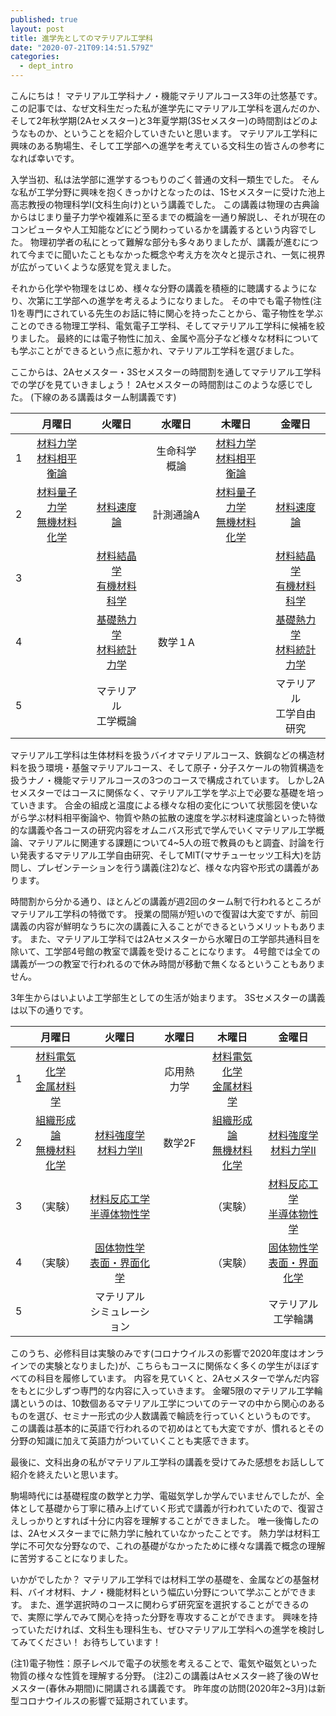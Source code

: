 ```yaml
---
published: true
layout: post
title: 進学先としてのマテリアル工学科
date: "2020-07-21T09:14:51.579Z"
categories:
  - dept_intro
---
```


こんにちは！ マテリアル工学科ナノ・機能マテリアルコース3年の辻悠基です。
この記事では、なぜ文科生だった私が進学先にマテリアル工学科を選んだのか、そして2年秋学期(2Aセメスター)と3年夏学期(3Sセメスター)の時間割はどのようなものか、ということを紹介していきたいと思います。
マテリアル工学科に興味のある駒場生、そして工学部への進学を考えている文科生の皆さんの参考になれば幸いです。

入学当初、私は法学部に進学するつもりのごく普通の文科一類生でした。
そんな私が工学分野に興味を抱くきっかけとなったのは、1Sセメスターに受けた池上高志教授の物理科学Ⅰ(文科生向け)という講義でした。
この講義は物理の古典論からはじまり量子力学や複雑系に至るまでの概論を一通り解説し、それが現在のコンピュータや人工知能などにどう関わっているかを講義するという内容でした。
物理初学者の私にとって難解な部分も多々ありましたが、講義が進むにつれて今までに聞いたこともなかった概念や考え方を次々と提示され、一気に視界が広がっていくような感覚を覚えました。

それから化学や物理をはじめ、様々な分野の講義を積極的に聴講するようになり、次第に工学部への進学を考えるようになりました。
その中でも電子物性(注1)を専門にされている先生のお話に特に関心を持ったことから、電子物性を学ぶことのできる物理工学科、電気電子工学科、そしてマテリアル工学科に候補を絞りました。
最終的には電子物性に加え、金属や高分子など様々な材料についても学ぶことができるという点に惹かれ、マテリアル工学科を選びました。

ここからは、2Aセメスター・3Sセメスターの時間割を通してマテリアル工学科での学びを見ていきましょう！
2Aセメスターの時間割はこのような感じでした。
(下線のある講義はターム制講義です)

|   |                   月曜日                   |                  火曜日                  |    水曜日    |                   木曜日                   |                  金曜日                  |
|:-:|:------------------------------------------:|:----------------------------------------:|:------------:|:------------------------------------------:|:----------------------------------------:|
| 1 |   <u>材料力学</u><br><u>材料相平衡論</u>   |                                          | 生命科学概論 |   <u>材料力学</u><br><u>材料相平衡論</u>   |                                          |
| 2 | <u>材料量子力学</u><br><u>無機材料化学</u> |             <u>材料速度論</u>            |   計測通論A  | <u>材料量子力学</u><br><u>無機材料化学</u> |             <u>材料速度論</u>            |
| 3 |                                            | <u>材料結晶学</u><br><u>有機材料科学</u> |              |                                            | <u>材料結晶学</u><br><u>有機材料科学</u> |
| 4 |                                            | <u>基礎熱力学</u><br><u>材料統計力学</u> |    数学１A   |                                            | <u>基礎熱力学</u><br><u>材料統計力学</u> |
| 5 |                                            |          マテリアル<br>工学概論          |              |                                            |        マテリアル<br>工学自由研究        |

マテリアル工学科は生体材料を扱うバイオマテリアルコース、鉄鋼などの構造材料を扱う環境・基盤マテリアルコース、そして原子・分子スケールの物質構造を扱うナノ・機能マテリアルコースの3つのコースで構成されています。
しかし2Aセメスターではコースに関係なく、マテリアル工学を学ぶ上で必要な基礎を培っていきます。
合金の組成と温度による様々な相の変化について状態図を使いながら学ぶ材料相平衡論や、物質や熱の拡散の速度を学ぶ材料速度論といった特徴的な講義や各コースの研究内容をオムニバス形式で学んでいくマテリアル工学概論、マテリアルに関連する課題について4~5人の班で教員のもと調査、討論を行い発表するマテリアル工学自由研究、そしてMIT(マサチューセッツ工科大)を訪問し、プレゼンテーションを行う講義(注2)など、様々な内容や形式の講義があります。

時間割から分かる通り、ほとんどの講義が週2回のターム制で行われるところがマテリアル工学科の特徴です。
授業の間隔が短いので復習は大変ですが、前回講義の内容が鮮明なうちに次の講義に入ることができるというメリットもあります。
また、マテリアル工学科では2Aセメスターから水曜日の工学部共通科目を除いて、工学部4号館の教室で講義を受けることになります。
4号館では全ての講義が一つの教室で行われるので休み時間が移動で無くなるということもありません。

3年生からはいよいよ工学部生としての生活が始まります。
3Sセメスターの講義は以下の通りです。

|   |                  月曜日                  |                   火曜日                   |   水曜日   |                  木曜日                  |                   金曜日                   |
|:-:|:----------------------------------------:|:------------------------------------------:|:----------:|:----------------------------------------:|:------------------------------------------:|
| 1 | <u>材料電気化学</u><br><u>金属材料学</u> |                                            | 応用熱力学 | <u>材料電気化学</u><br><u>金属材料学</u> |                                            |
| 2 | <u>組織形成論</u><br><u>無機材料化学</u> |    <u>材料強度学</u><br><u>材料力学Ⅱ</u>   |   数学2F   | <u>組織形成論</u><br><u>無機材料化学</u> |    <u>材料強度学</u><br><u>材料力学Ⅱ</u>   |
| 3 |                 （実験）                 | <u>材料反応工学</u><br><u>半導体物性学</u> |            |                 （実験）                 | <u>材料反応工学</u><br><u>半導体物性学</u> |
| 4 |                 （実験）                 | <u>固体物性学</u><br><u>表面・界面化学</u> |            |                 （実験）                 | <u>固体物性学</u><br><u>表面・界面化学</u> |
| 5 |                                          |       マテリアル<br>シミュレーション       |            |                                          |           マテリアル<br>工学輪講           |

このうち、必修科目は実験のみです(コロナウイルスの影響で2020年度はオンラインでの実験となりました)が、こちらもコースに関係なく多くの学生がほぼすべての科目を履修しています。
内容を見ていくと、2Aセメスターで学んだ内容をもとに少しずつ専門的な内容に入っていきます。
金曜5限のマテリアル工学輪講というのは、10数個あるマテリアル工学についてのテーマの中から関心のあるものを選び、セミナー形式の少人数講義で輪読を行っていくというものです。
この講義は基本的に英語で行われるので初めはとても大変ですが、慣れるとその分野の知識に加えて英語力がついていくことも実感できます。

最後に、文科出身の私がマテリアル工学科の講義を受けてみた感想をお話しして紹介を終えたいと思います。

駒場時代には基礎程度の数学と力学、電磁気学しか学んでいませんでしたが、全体として基礎から丁寧に積み上げていく形式で講義が行われていたので、復習さえしっかりとすれば十分に内容を理解することができました。
唯一後悔したのは、2Aセメスターまでに熱力学に触れていなかったことです。
熱力学は材料工学に不可欠な分野なので、これの基礎がなかったために様々な講義で概念の理解に苦労することになりました。

いかがでしたか？ マテリアル工学科では材料工学の基礎を、金属などの基盤材料、バイオ材料、ナノ・機能材料という幅広い分野について学ぶことができます。
また、進学選択時のコースに関わらず研究室を選択することができるので、実際に学んでみて関心を持った分野を専攻することができます。
興味を持っていただければ、文科生も理科生も、ぜひマテリアル工学科への進学を検討してみてください！ お待ちしています！
 
(注1)電子物性：原子レベルで電子の状態を考えることで、電気や磁気といった物質の様々な性質を理解する分野。
(注2)この講義はAセメスター終了後のWセメスター(春休み期間)に開講される講義です。
昨年度の訪問(2020年2~3月)は新型コロナウイルスの影響で延期されています。



